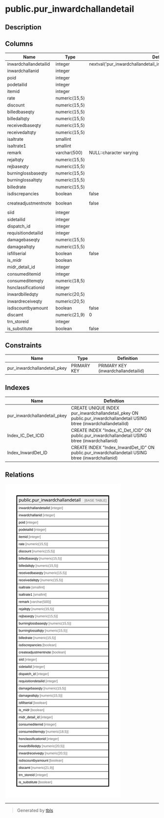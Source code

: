 # public.pur_inwardchallandetail

## Description

## Columns

| Name | Type | Default | Nullable | Children | Parents | Comment |
| ---- | ---- | ------- | -------- | -------- | ------- | ------- |
| inwardchallandetailid | integer | nextval('pur_inwardchallandetail_inwardchallandetailid_seq'::regclass) | false |  |  |  |
| inwardchallanid | integer |  | true |  |  |  |
| poid | integer |  | true |  |  |  |
| podetailid | integer |  | true |  |  |  |
| itemid | integer |  | true |  |  |  |
| rate | numeric(15,5) |  | true |  |  |  |
| discount | numeric(15,5) |  | true |  |  |  |
| billedbaseqty | numeric(15,5) |  | true |  |  |  |
| billedaltqty | numeric(15,5) |  | true |  |  |  |
| receivedbaseqty | numeric(15,5) |  | true |  |  |  |
| receivedaltqty | numeric(15,5) |  | true |  |  |  |
| isaltrate | smallint |  | true |  |  |  |
| isaltrate1 | smallint |  | true |  |  |  |
| remark | varchar(500) | NULL::character varying | true |  |  |  |
| rejaltqty | numeric(15,5) |  | true |  |  |  |
| rejbaseqty | numeric(15,5) |  | true |  |  |  |
| burninglossbaseqty | numeric(15,5) |  | true |  |  |  |
| burninglossaltqty | numeric(15,5) |  | true |  |  |  |
| billedrate | numeric(15,5) |  | true |  |  |  |
| isdiscrepancies | boolean | false | true |  |  |  |
| createadjustmentnote | boolean | false | true |  |  | credit or debit note |
| siid | integer |  | true |  |  |  |
| sidetailid | integer |  | true |  |  |  |
| dispatch_id | integer |  | true |  |  |  |
| requisitiondetailid | integer |  | true |  |  |  |
| damagebaseqty | numeric(15,5) |  | true |  |  |  |
| damagealtqty | numeric(15,5) |  | true |  |  |  |
| isfillserial | boolean | false | true |  |  |  |
| is_midr | boolean |  | true |  |  |  |
| midr_detail_id | integer |  | true |  |  |  |
| consumeditemid | integer |  | true |  |  |  |
| consumeditemqty | numeric(18,5) |  | true |  |  |  |
| hsnclassificationid | integer |  | true |  |  |  |
| inwardbilledqty | numeric(20,5) |  | true |  |  |  |
| inwardreceiveqty | numeric(20,5) |  | true |  |  |  |
| isdiscountbyamount | boolean | false | true |  |  |  |
| discamt | numeric(21,9) | 0 | true |  |  |  |
| trn_storeid | integer |  | true |  |  |  |
| is_substitute | boolean | false | true |  |  |  |

## Constraints

| Name | Type | Definition |
| ---- | ---- | ---------- |
| pur_inwardchallandetail_pkey | PRIMARY KEY | PRIMARY KEY (inwardchallandetailid) |

## Indexes

| Name | Definition |
| ---- | ---------- |
| pur_inwardchallandetail_pkey | CREATE UNIQUE INDEX pur_inwardchallandetail_pkey ON public.pur_inwardchallandetail USING btree (inwardchallandetailid) |
| Index_IC_Det_ICID | CREATE INDEX "Index_IC_Det_ICID" ON public.pur_inwardchallandetail USING btree (inwardchallanid) |
| Index_InwardDet_ID | CREATE INDEX "Index_InwardDet_ID" ON public.pur_inwardchallandetail USING btree (inwardchallanid) |

## Relations

![er](public.pur_inwardchallandetail.svg)

---

> Generated by [tbls](https://github.com/k1LoW/tbls)
